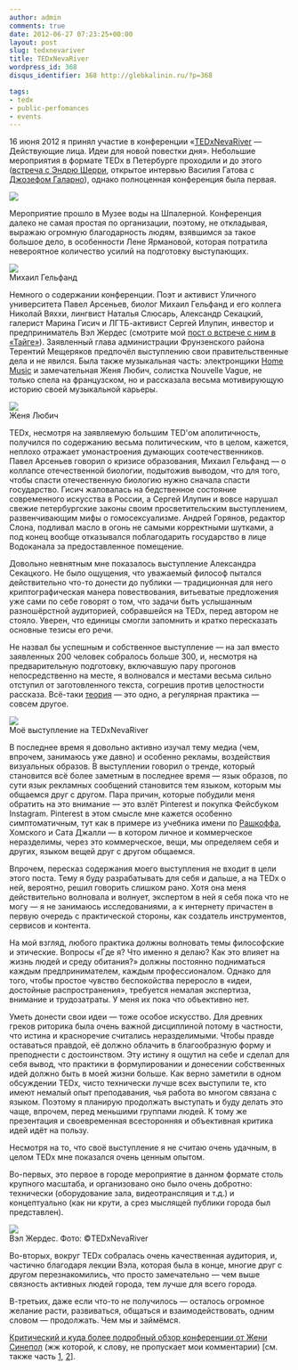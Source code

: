 ```yaml
---
author: admin
comments: true
date: 2012-06-27 07:23:25+00:00
layout: post
slug: tedxnevariver
title: TEDxNevaRiver
wordpress_id: 368
disqus_identifier: 368 http://glebkalinin.ru/?p=368

tags:
- tedx
- public-perfomances
- events
---
```


16 июня 2012 я принял участие в конференции «[TEDxNevaRiver](http://tedxnevariver.com/) — Действующие лица. Идеи для новой повестки дня». Небольшие мероприятия в формате TEDx в Петербурге проходили и до этого ([встреча с Эндрю Шерри](http://glebkalinin.ru/andrew-sherry-center-for-american-progress-tedx/), открытое интервью Василия Гатова с [Джозефом Галарно](http://space-taiga.org/in-taiga/1439)), однако полноценная конференция была первая. 

![](http://raum7linodewp.s3.amazonaws.com/wp-content/uploads/2012/06/tedx01-500x333.jpg)

Мероприятие прошло в Музее воды на Шпалерной. Конференция далеко не самая простая по организации, поэтому, не откладывая, выражаю огромную благодарность людям, взявшимся за такое большое дело, в особенности Лене Ярмановой, которая потратила невероятное количество усилий на подготовку выступающих.



![](http://raum7linodewp.s3.amazonaws.com/wp-content/uploads/2012/06/tedx02-500x333.jpg)  
Михаил Гельфанд



Немного о содержании конференции. Поэт и активист Уличного университета Павел Арсеньев, биолог Михаил Гельфанд и его коллега Николай Вяххи, лингвист Наталья Слюсарь, Александр Секацкий, галерист Марина Гисич и ЛГТБ-активист Сергей Илупин, инвестор и предприниматель Вэл Жердес (смотрите мой [пост о встрече с ним в «Тайге»](http://glebkalinin.ru/on-networking/)). Заявленный глава администрации Фрунзенского района Терентий Мещеряков предпочёл выступлению свои правительственные дела и не явился. Была также музыкальная часть: электронщики [Home Music](http://www.openhomemusic.com/) и замечательная Женя Любич, солистка Nouvelle Vague, не только спела на французском, но и рассказала весьма мотивирующую историю своей музыкальной карьеры.



![](http://raum7linodewp.s3.amazonaws.com/wp-content/uploads/2012/06/tedx03-500x333.jpg)  
Женя Любич



TEDx, несмотря на заявляемую большим TED'ом аполитичность, получился по содержанию весьма политическим, что в целом, кажется, неплохо отражает умонастроения думающих соотечественников. Павел Арсеньев говорил о кризисе образования, Михаил Гельфанд — о коллапсе отечественной биологии, подытожив выводом, что для того, чтобы спасти отечественную биологию нужно сначала спасти государство. Гисич жаловалась на бедственное состояние современного искусства в России, а Сергей Илупин и вовсе нарушал свежие петербургские законы своим просветительским выступлением, развенчивающим мифы о гомосексуализме. Андрей Горянов, редактор Слона, подливал масло в огонь не самыми корректными шутками, а под конец вообще отказывался поблагодарить государство в лице Водоканала за предоставленное помещение.

Довольно невнятным мне показалось выступление Александра Секацкого. Не было ощущения, что уважаемый философ пытался действительно что-то донести до публики  — традиционная для него криптографическая манера повествования, витьеватые предложения уже сами по себе говорят о том, что задачи быть услышанным разношёрстной аудиторией, собравшейся на TEDx, перед автором не стояло. Уверен, что единицы смогли запомнить и кратко пересказать основные тезисы его речи.

Не назвал бы успешным и собственное выступление  — на зал вместо заявленных 200 человек собралось больше 300, и, несмотря на предварительную подготовку, включавшую пару прогонов непосредственно на месте, я волновался и местами весьма сильно отступил от заготовленного текста, согрешив против целостности рассказа. Всё-таки [теория](http://glebkalinin.ru/public-performances/) — это одно, а регулярная практика — совсем другое.



![](http://raum7linodewp.s3.amazonaws.com/wp-content/uploads/2012/06/tedx05-500x333.jpg)  
Моё выступление на TEDxNevaRiver



В последнее время я довольно активно изучал тему медиа (чем, впрочем, занимаюсь уже давно) и особенно рекламы, воздействия визуальных образов. В выступлении говорил о тренде, который становится всё более заметным в последнее время — язык образов, по сути язык рекламных сообщений становится тем языком, которым мы общаемся друг с другом. Пара причин, которые побудили меня обратить на это внимание — это взлёт Pinterest и покупка Фейсбуком Instagram. Pinterest в этом смысле мне кажется особенно симптоматичным, тут как в примере из учебника имени по [Рашкоффа](http://glebkalinin.ru/douglas-rushkoff-life-inc/), Хомского и Сата Джалли — в котором личное и коммерческое неразделимы, через это коммерческое, вещи, мы определяем себя и других, языком вещей друг с другом общаемся. 

Впрочем, пересказ содержания моего выступления не входит в цели этого поста. Тему я буду разрабатывать для себя и дальше, а на TEDx о ней, вероятно, решил говорить слишком рано. Хотя она меня действительно волновала и волнует, экспертом в ней я себя пока что не могу — я не занимаюсь исследованиями, а к интернету причастен в первую очередь с практической стороны, как создатель инструментов, сервисов и контента. 

На мой взгляд, любого практика должны волновать темы философские и этические. Вопросы «Где я? Что именно я делаю? Как это влияет на жизнь людей и среду обитания?» должны постоянно подниматься каждым предпринимателем, каждым профессионалом. Однако для того, чтобы простое чувство беспокойства переросло в «идеи, достойные распространения», требуется немалая экспертиза, внимание и трудозатраты. У меня их пока что объективно нет.

Уметь донести свои идеи — тоже особое искусство. Для древних греков риторика была очень важной дисциплиной потому в частности, что истина и красноречие считались неразделимыми. Чтобы правде оставаться правдой, её должно облачить в благообразную форму и преподнести с достоинством. Эту истину я ощутил на себе и сделал для себя вывод, что практики в формулировании и донесении собственных идей должно быть в моей жизни больше. Как верно заметили в одном обсуждении TEDx, чисто технически лучше всех выступили те, кто имеют немалый опыт преподавания, чья работа во многом связана с языком. Поэтому я планирую продолжать выступать и буду делать это чаще, впрочем, перед меньшими группами людей. К тому же презентация и своевременная всесторонняя и объективная критика идей идёт на пользу.

Несмотря на то, что своё выступление я не считаю очень удачным, в целом TEDx мне показался очень ценным опытом. 

Во-первых, это первое в городе мероприятие в данном формате столь крупного масштаба, и организовано оно было очень добротно: технически (оборудование зала, видеотрансляция и т.д.) и концептуально (как ни крути, а срез мыслящей публики города был представлен).



![](http://raum7linodewp.s3.amazonaws.com/wp-content/uploads/2012/06/tedx06-500x333.jpg)  
Вэл Жердес. Фото: ©TEDxNevaRiver



Во-вторых, вокруг TEDx собралась очень качественная аудитория, и, частично благодаря лекции Вэла, которая была в конце, многие друг с другом перезнакомились, что просто замечательно — чем выше связность активных людей города, тем лучше для всего города.

В-третьих, даже если что-то не получилось — осталось огромное желание расти, развиваться, общаться и взаимодействовать, одним словом — продолжать. Чем мы и займёмся.

[Критический и куда более подробный обзор конференции от Жени Синепол](http://sinepol.livejournal.com/25615.html) (жж которой, к слову, не пропускает мои комментарии) [см. также часть [1](http://sinepol.livejournal.com/25206.html#cutid1), [2](http://sinepol.livejournal.com/25438.html#cutid1)].
